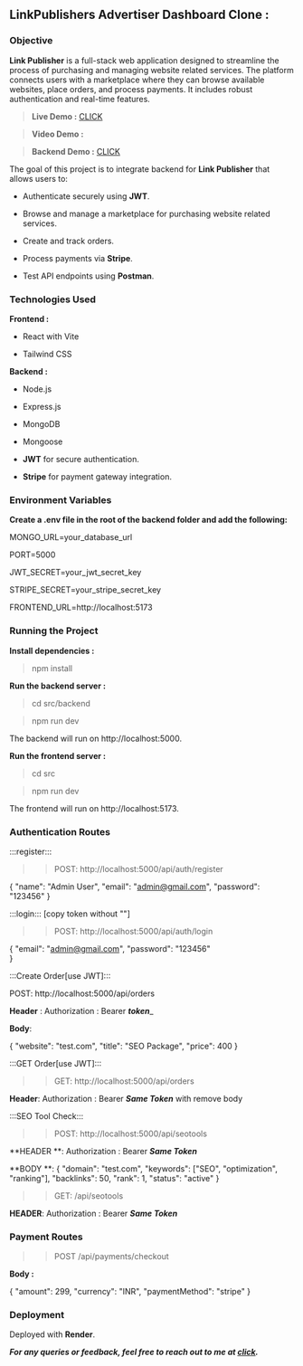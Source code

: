 ## LinkPublishers Advertiser Dashboard Clone :

### Objective

**Link Publisher** is a full-stack web application designed to streamline the process of purchasing and managing website related services. The platform connects users with a marketplace where they can browse available websites, place orders, and process payments. It includes robust authentication and real-time features.


> **Live Demo :** [CLICK ](https://link-publisher-clone-frontend.onrender.com)

> **Video Demo :**

> **Backend Demo :** [CLICK ](https://link-publisher-clone-backend-wai7.onrender.com)

The goal of this project is to integrate backend for **Link Publisher** that allows users to:

- Authenticate securely using **JWT**.

- Browse and manage a marketplace for purchasing website related services.

- Create and track orders.

- Process payments via **Stripe**.

- Test API endpoints using **Postman**.



### Technologies Used

**Frontend :**

- React with Vite 

- Tailwind CSS


**Backend :**

- Node.js 

- Express.js

- MongoDB

- Mongoose

- **JWT** for secure authentication.

- **Stripe** for payment gateway integration.


### Environment Variables

**Create a .env file in the root of the backend folder and add the following:**

MONGO_URL=your_database_url

PORT=5000

JWT_SECRET=your_jwt_secret_key

STRIPE_SECRET=your_stripe_secret_key

FRONTEND_URL=http://localhost:5173

### Running the Project

**Install dependencies :**

> npm install

**Run the backend server :**

> cd src/backend

> npm run dev

The backend will run on http://localhost:5000.

**Run the frontend server :**

> cd src

> npm run dev

The frontend will run on http://localhost:5173.


### Authentication Routes

:::register:::

>> POST:  http://localhost:5000/api/auth/register

{
    "name": "Admin User",
    "email": "admin@gmail.com",
    "password": "123456"
}



:::login::: [copy token without ""]


>> POST:  http://localhost:5000/api/auth/login


{
    "email": "admin@gmail.com",
    "password": "123456"                                   
}



:::Create Order[use JWT]:::

POST: http://localhost:5000/api/orders

**Header** :   Authorization  : Bearer ___token____

**Body**:

{
    "website": "test.com",
    "title": "SEO Package",
    "price": 400
}


:::GET Order[use JWT]::: 

>> GET:  http://localhost:5000/api/orders

**Header**: Authorization : Bearer ___Same Token___  with  remove body



:::SEO Tool Check:::

>> POST: http://localhost:5000/api/seotools

**HEADER **: Authorization : Bearer ___Same Token___

**BODY **:
{
  "domain": "test.com",
  "keywords": ["SEO", "optimization", "ranking"],
  "backlinks": 50,
  "rank": 1,
  "status": "active"
}


>> GET: /api/seotools

**HEADER**: Authorization : Bearer ___Same Token___ 


### Payment Routes

>> POST /api/payments/checkout

**Body :**

{
  "amount": 299,
  "currency": "INR",
  "paymentMethod": "stripe"
}


### Deployment

  Deployed with **Render**.

**_For any queries or feedback, feel free to reach out to me at [click](raghabendradash779@gmail.com)._**



